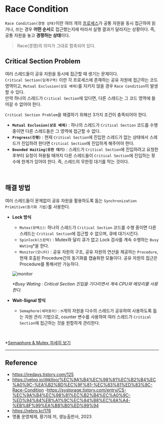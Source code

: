 # Race Condition

`Race Condition(경쟁 상태)`이란 여러 개의 [프로세스](https://github.com/da-in/tech-interview-study/blob/main/CS%20Deep%20Dive/Operating%20System/프로세스%20&%20스레드.md)가 공통 자원을 동시 접근하여 읽거나, 쓰는 경우 **어떤 순서**로 접근했는지에 따라서 실행 결과가 달라지는 상황이다. 즉, 공통 자원을 놓고 **경쟁하는 상태**이다.  

> Race(경쟁)의 의미가 그대로 함축되어 있다.

## Critical Section Problem
여러 스레드들이 공유 자원을 동시에 접근할 때 생기는 문제이다.  
`Critical Section(임계구역)` 이란 각 프로세스에 존재하는 공유 자원에 접근하는 코드 영역이고, `Mutual Exclusion(상호 배제)`를 지키지 않을 경우 `Race Condition`이 발생할 수 있다.  
만약 하나의 스레드가 `Critical Section`에 있다면, 다른 스레드는 그 코드 영역에 들어갈 수 없어야 한다.  

`Critical Section Problem`을 해결하기 위해선 3가지 조건이 충족되어야 한다.  

- **`Mutual Exclusion(상호 배제)`** : 하나의 스레드가 `Critical Section` 코드를 수행중이면 다른 스레드들은 그 영역에 접근할 수 없다.
- **`Progress(진행)`** : 현재 `Critical Section`에 진입한 스레드가 없는 상태에서 스레드가 진입하려 한다면 `Critical Section`에 진입하게 해주어야 한다.
- **`Bounded Waiting(유한 대기)`** : 스레드가 `Critical Section`에 진입하려고 요청한 후부터 요청이 허용될 때까지 다른 스레드들이 `Critical Section`에 진입하는 횟수에 한계가 있어야 한다. 즉, 스레드의 무한정 대기를 막는 것이다.

<br>

## 해결 방법 
여러 스레드들이 문제없이 공유 자원을 활용하도록 돕는 `Synchronization Primitive(동기화 기법)`를 사용한다.

- **Lock 방식**
  - `Mutex(뮤텍스)`: 하나의 스레드가  `Critical Section` 코드를 수행 중이면 다른 스레드는 `Critical Section`에 접근할 수 없으며, 큐에 대기시킨다.
  - `Spinlock(스핀락)` : Mutex와 달리 큐가 없고 Lock 검사를 계속 수행하는  `Busy Wating`\*을 한다.
  - `Monitor(모니터)` : 공유 자원의 구조, 공유 자원의 연산을 제공하는 `Procedure`, 현재 호출된 Procedure간의 동기화를 캡슐화한 모듈이다. 공유 자원의 접근은 Procedure를 통해서만 가능하다.  
  
  ![monitor](https://user-images.githubusercontent.com/102718303/209980840-8b94a1ac-67f5-4212-93ec-4abd73304fcf.png) 

  _\*Busy Wating : Critical Section 진입을 기다리면서 계속 CPU와 메모리를 사용한다._ 

- **Wait-Signal 방식**
  - `Semaphore(세마포어)` : n개의 자원을 다수의 스레드가 공유하여 사용하도록 돕는 자원 관리 기법으로, counter 변수를 사용하여 여러 스레드가 `Critical Section`에 접근하는 것을 원할하게 관리한다.

<br>

\*[Semaphore & Mutex 자세히 보기](https://github.com/da-in/tech-interview-study/blob/main/CS%20Deep%20Dive/Operating%20System/세마포어(Semaphore)%20&%20뮤텍스(Mutex).md)  

----
## Reference
- https://iredays.tistory.com/125
- https://velog.io/@klloo/%EC%9A%B4%EC%98%81%EC%B2%B4%EC%A0%9C-%EA%B2%BD%EC%9F%81-%EC%83%81%ED%83%9C-Race-Condition
-https://systorage.tistory.com/entry/CS-%EC%9A%B4%EC%98%81%EC%B2%B4%EC%A0%9C-%ED%94%84%EB%A1%9C%EC%84%B8%EC%8A%A4-%EB%8F%99%EA%B8%B0%ED%99%94
- https://rebro.kr/176
- 명품 운영체제, 황기태 저, 생능출판사, 2023 
